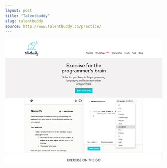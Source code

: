 ```yaml
---
layout: post
title: "Talentbuddy"
slug: talentbuddy
source: http://www.talentbuddy.co/practice/
---
```


<img src="/screenshots/talentbuddy.png">
